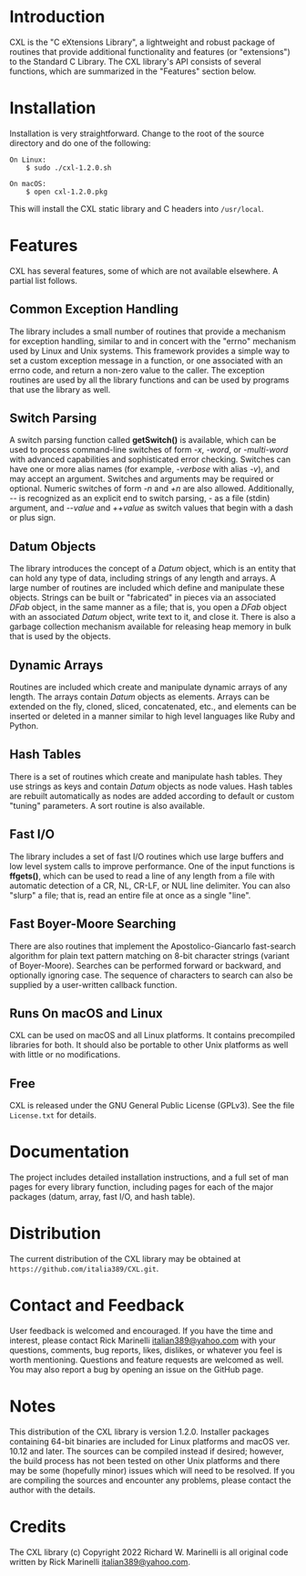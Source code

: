 Introduction
============
CXL is the "C eXtensions Library", a lightweight and robust package of routines that provide additional
functionality and features (or "extensions") to the Standard C Library.  The CXL library's API consists of several
functions, which are summarized in the "Features" section below.

Installation
============
Installation is very straightforward.  Change to the root of the source directory and do one of the following:

    On Linux:
        $ sudo ./cxl-1.2.0.sh

    On macOS:
        $ open cxl-1.2.0.pkg

This will install the CXL static library and C headers into `/usr/local`.

Features
========
CXL has several features, some of which are not available elsewhere.  A partial list follows.

Common Exception Handling
-------------------------
The library includes a small number of routines that provide a mechanism for exception handling, similar to and in
concert with the "errno" mechanism used by Linux and Unix systems.  This framework provides a simple way to set a custom
exception message in a function, or one associated with an errno code, and return a non-zero value to the caller.  The
exception routines are used by all the library functions and can be used by programs that use the library as well.

Switch Parsing
--------------
A switch parsing function called **getSwitch()** is available, which can be used to process command-line switches of
form *-x*, *-word*, or *-multi-word* with advanced capabilities and sophisticated error checking.  Switches can have one
or more alias names (for example, *-verbose* with alias *-v*), and may accept an argument.  Switches and arguments may
be required or optional.  Numeric switches of form *-n* and *+n* are also allowed.  Additionally, *--* is recognized as
an explicit end to switch parsing, *-* as a file (stdin) argument, and *--value* and *++value* as switch values that
begin with a dash or plus sign.

Datum Objects
-------------
The library introduces the concept of a *Datum* object, which is an entity that can hold any type of data, including
strings of any length and arrays.  A large number of routines are included which define and manipulate these objects.
Strings can be built or "fabricated" in pieces via an associated *DFab* object, in the same manner as a file; that is,
you open a *DFab* object with an associated *Datum* object, write text to it, and close it.  There is also a garbage
collection mechanism available for releasing heap memory in bulk that is used by the objects.

Dynamic Arrays
--------------
Routines are included which create and manipulate dynamic arrays of any length.  The arrays contain *Datum* objects as
elements.  Arrays can be extended on the fly, cloned, sliced, concatenated, etc., and elements can be inserted or
deleted in a manner similar to high level languages like Ruby and Python.

Hash Tables
-----------
There is a set of routines which create and manipulate hash tables.  They use strings as keys and contain *Datum*
objects as node values.  Hash tables are rebuilt automatically as nodes are added according to default or custom
"tuning" parameters.  A sort routine is also available.

Fast I/O
--------
The library includes a set of fast I/O routines which use large buffers and low level system calls to improve
performance.  One of the input functions is **ffgets()**, which can be used to read a line of any length from a file
with automatic detection of a CR, NL, CR-LF, or NUL line delimiter.  You can also "slurp" a file; that is, read an
entire file at once as a single "line".

Fast Boyer-Moore Searching
--------------------------
There are also routines that implement the Apostolico-Giancarlo fast-search algorithm for plain
text pattern matching on 8-bit character strings (variant of Boyer-Moore).  Searches can be performed forward
or backward, and optionally ignoring case.  The sequence of characters to search can also be supplied by a
user-written callback function.

Runs On macOS and Linux
-----------------------
CXL can be used on macOS and all Linux platforms.  It contains precompiled libraries for both.  It should also be
portable to other Unix platforms as well with little or no modifications.

Free
----
CXL is released under the GNU General Public License (GPLv3).  See the file `License.txt` for details.

Documentation
=============
The project includes detailed installation instructions, and a full set of man pages for every library function,
including pages for each of the major packages (datum, array, fast I/O, and hash table).

Distribution
============
The current distribution of the CXL library may be obtained at `https://github.com/italia389/CXL.git`.

Contact and Feedback
====================
User feedback is welcomed and encouraged.  If you have the time and interest, please contact Rick Marinelli
<italian389@yahoo.com> with your questions, comments, bug reports, likes, dislikes, or whatever you feel is worth
mentioning.  Questions and feature requests are welcomed as well.  You may also report a bug by opening an issue on the
GitHub page.

Notes
=====
This distribution of the CXL library is version 1.2.0.  Installer packages containing 64-bit binaries are included for
Linux platforms and macOS ver. 10.12 and later.  The sources can be compiled instead if desired; however, the build
process has not been tested on other Unix platforms and there may be some (hopefully minor) issues which will need to be
resolved.  If you are compiling the sources and encounter any problems, please contact the author with the details.

Credits
=======
The CXL library (c) Copyright 2022 Richard W. Marinelli is all original code written by
Rick Marinelli <italian389@yahoo.com>.
